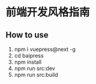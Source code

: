 # 前端开发风格指南

## How to use

1. npm i vuepress@next -g
2. cd baipress
3. npm install
4. npm run src:dev
5. npm run src:build